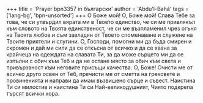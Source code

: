 +++
title = 'Prayer bpn3357 in български'
author = 'Abdu'l-Bahá'
tags = ['lang-bg', 'bpn-unsorted']
+++
О Боже мой! О, Боже мой! Слава Тебе за това, че си утвърдил вярата ми в Твоето единство, че си ме привлякъл към словото на Твоята единственост, че си ме възпламенил чрез огъня на Твоята любов и съм завладян от Твоето споменаване и служене на Твоите приятели и слугини.
О, Господи, помогни ми да бъда смирен и скромен и дай ми сили да се откъсна от всичко и да се хвана за крайчеца на одеждата на славата Ти, за да може сърцето ми да се изпълни с обич към Теб и да не остане място за обич към света и привързаност към неговите присъщи качества.
О, Боже! Очисти ме от всичко друго освен от Теб, пречисти ме от сметта на греховете и провиненията и направи да имам възвишено сърце и съвест.
Наистина Ти си милостив и наистина Ти си Най-великодушният, Чиято подкрепа търсят всички хора.
